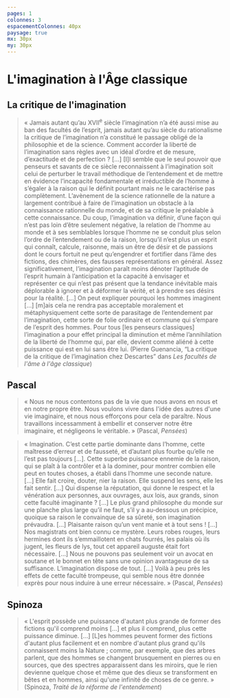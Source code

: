 ```yaml
---
pages: 1
colonnes: 3
espacementColonnes: 40px
paysage: true
mx: 30px
my: 30px
---
```


# L'imagination à l'Âge classique


## La critique de l'imagination

> « Jamais autant qu’au XVII<sup>e</sup> siècle l’imagination n’a été aussi mise au ban des facultés de l’esprit, jamais autant qu’au siècle du rationalisme la critique de l’imagination n’a constitué le passage obligé de la philosophie et de la science. Comment accorder la liberté de l’imagination sans règles avec un idéal d’ordre et de mesure, d’exactitude et de perfection ? […] [I]l semble que le seul pouvoir que penseurs et savants de ce siècle reconnaissent à l’imagination soit celui de perturber le travail méthodique de l’entendement et de mettre en évidence l’incapacité fondamentale et irréductible de l’homme à s’égaler à la raison qui le définit pourtant mais ne le caractérise pas complètement. L’avènement de la science rationnelle de la nature a largement contribué à faire de l’imagination un obstacle à la connaissance rationnelle du monde, et de sa critique le préalable à cette connaissance. Du coup, l’imagination va définir, d’une façon qui n’est pas loin d’être seulement négative, la relation de l’homme au monde et à ses semblables lorsque l’homme ne se conduit plus selon l’ordre de l’entendement ou de la raison, lorsqu’il n’est plus un esprit qui connaît, calcule, raisonne, mais un être de désir et de passions dont le cours fortuit ne peut qu’engendrer et fortifier dans l’âme des fictions, des chimères, des fausses représentations en général. Assez significativement, l’imagination paraît moins dénoter l’aptitude de l’esprit humain à l’anticipation et la capacité à envisager et représenter ce qui n’est pas présent que la tendance inévitable mais déplorable à ignorer et à déformer la vérité, et à prendre ses désirs pour la réalité.  […]
> On peut expliquer pourquoi les hommes imaginent  […] [m]ais cela ne rendra pas acceptable moralement et métaphysiquement cette sorte de parasitage de l’entendement par l’imagination, cette sorte de folie ordinaire et commune qui s’empare de l’esprit des hommes. 
Pour tous [les penseurs classiques] l’imagination a pour effet principal la diminution et même l’annihilation de la liberté de l’homme qui, par elle, devient comme aliéné à cette puissance qui est en lui sans être lui. (Pierre Guenancia, “La critique de la critique de l’imagination chez Descartes” dans _Les facultés de l'âme à l'âge classique_)

## Pascal

> « Nous ne nous contentons pas de la vie que nous avons en nous et en notre propre être. Nous voulons vivre dans l'idée des autres d'une vie imaginaire, et nous nous efforçons pour cela de paraître. Nous travaillons incessamment à embellir et conserver notre être imaginaire, et négligeons le véritable. » (Pascal, _Pensées_)

> « Imagination. C’est cette partie dominante dans l’homme, cette maîtresse d’erreur et de fausseté, et d’autant plus fourbe qu’elle ne l’est pas toujours […]. Cette superbe puissance ennemie de la raison, qui se plaît à la contrôler et à la dominer, pour montrer combien elle peut en toutes choses, a établi dans l’homme une seconde nature. […] Elle fait croire, douter, nier la raison. Elle suspend les sens, elle les fait sentir. […] Qui dispense la réputation, qui donne le respect et la vénération aux personnes, aux ouvrages, aux lois, aux grands, sinon cette faculté imaginante ? […] Le plus grand philosophe du monde sur une planche plus large qu’il ne faut, s’il y a au‑dessous un précipice, quoique sa raison le convainque de sa sûreté, son imagination prévaudra. […] Plaisante raison qu’un vent manie et à tout sens ! […] Nos magistrats ont bien connu ce mystère. Leurs robes rouges, leurs hermines dont ils s’emmaillotent en chats fourrés, les palais où ils jugent, les fleurs de lys, tout cet appareil auguste était fort nécessaire.  […] Nous ne pouvons pas seulement voir un avocat en soutane et le bonnet en tête sans une opinion avantageuse de sa suffisance. L’imagination dispose de tout. […] Voilà à peu près les effets de cette faculté trompeuse, qui semble nous être donnée exprès pour nous induire à une erreur nécessaire. » (Pascal, _Pensées_)


## Spinoza

> « L'esprit possède une puissance d'autant plus grande de former des fictions qu'il comprend moins […] et plus il comprend, plus cette puissance diminue. […] [L]es hommes peuvent former des fictions d'autant plus facilement et en nombre d'autant plus grand qu'ils connaissent moins la Nature ; comme, par exemple, que des arbres parlent, que des hommes se changent brusquement en pierres ou en sources, que des spectres apparaissent dans les miroirs, que le rien devienne quelque chose et même que des dieux se transforment en bêtes et en hommes, ainsi qu'une infinité de choses de ce genre. » (Spinoza, _Traité de la réforme de l'entendement_)